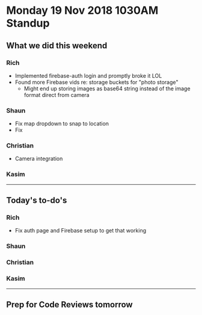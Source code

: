 # Monday 19 Nov 2018 1030AM Standup

## What we did this weekend

### Rich

- Implemented firebase-auth login and promptly broke it LOL
- Found more Firebase vids re: storage buckets for "photo storage"
  - Might end up storing images as base64 string instead of the image format direct from camera

### Shaun

- Fix map dropdown to snap to location
- Fix

### Christian

- Camera integration

### Kasim

---

## Today's to-do's

### Rich

- Fix auth page and Firebase setup to get that working

### Shaun

### Christian

### Kasim

---

## Prep for Code Reviews tomorrow

